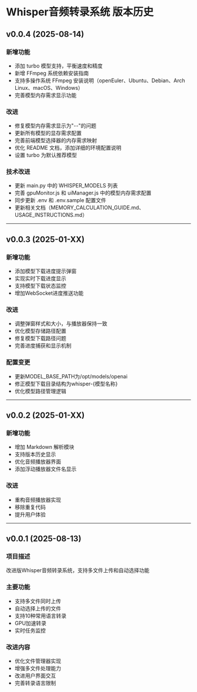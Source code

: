 # Whisper音频转录系统 版本历史

## v0.0.4 (2025-08-14)

### 新增功能
- 添加 turbo 模型支持，平衡速度和精度
- 新增 FFmpeg 系统依赖安装指南
- 支持多操作系统 FFmpeg 安装说明（openEuler、Ubuntu、Debian、Arch Linux、macOS、Windows）
- 完善模型内存需求显示功能

### 改进
- 修复模型内存需求显示为"--"的问题
- 更新所有模型的显存需求配置
- 完善前端模型选择器的内存需求映射
- 优化 README 文档，添加详细的环境配置说明
- 设置 turbo 为默认推荐模型

### 技术改进
- 更新 main.py 中的 WHISPER_MODELS 列表
- 完善 gpuMonitor.js 和 uiManager.js 中的模型内存需求配置
- 同步更新 .env 和 .env.sample 配置文件
- 更新相关文档（MEMORY_CALCULATION_GUIDE.md、USAGE_INSTRUCTIONS.md）

---

## v0.0.3 (2025-01-XX)

### 新增功能
- 添加模型下载进度提示弹窗
- 实现实时下载进度显示
- 支持模型下载状态监控
- 增加WebSocket进度推送功能

### 改进
- 调整弹窗样式和大小，与播放器保持一致
- 优化模型存储路径配置
- 修复模型下载路径问题
- 完善进度捕获和显示机制

### 配置变更
- 更新MODEL_BASE_PATH为/opt/models/openai
- 修正模型下载目录结构为whisper-{模型名称}
- 优化模型路径管理逻辑

---

## v0.0.2 (2025-01-XX)

### 新增功能
- 增加 Markdown 解析模块
- 支持版本历史显示
- 优化音频播放器界面
- 添加浮动播放器文件名显示

### 改进
- 重构音频播放器实现
- 移除重复代码
- 提升用户体验

---

## v0.0.1 (2025-08-13)

### 项目描述
改进版Whisper音频转录系统，支持多文件上传和自动选择功能

### 主要功能
- 支持多文件同时上传
- 自动选择上传的文件
- 支持10种常用语言转录
- GPU加速转录
- 实时任务监控

### 改进内容
- 优化文件管理器实现
- 增强多文件处理能力
- 改进用户界面交互
- 完善转录语言限制